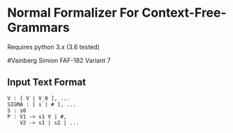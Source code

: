 # Normal Formalizer For Context-Free-Grammars
Requires python 3.x (3.6 tested)

#Vainberg Simion FAF-182 Variant 7

## Input Text Format
```
V : [ V | V_0 ], ...
SIGMA : [ s | # ], ...
S : s0
P : V1 -> s1 V | #,
    V2 -> s1 | s2 | ...
```

